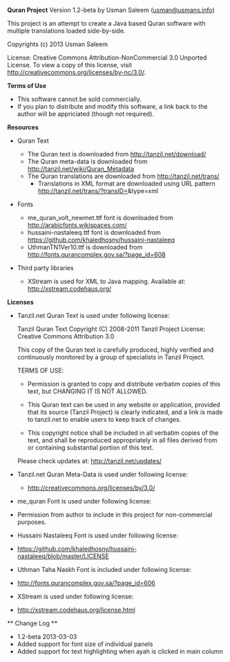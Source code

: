 **Quran Project**  Version 1.2-beta
by Usman Saleem (usman@usmans.info)


This project is an attempt to create a Java based Quran software with multiple translations loaded side-by-side.

Copyrights (c) 2013 Usman Saleem

License: Creative Commons Attribution-NonCommercial 3.0 Unported License. To view a copy of this license, visit http://creativecommons.org/licenses/by-nc/3.0/.

**Terms of Use**
- This software cannot be sold commercially. 
- If you plan to distribute and modify this software, a link back to the author will be appriciated (though not required).

**Resources**
- Quran Text
  - The Quran text is downloaded from http://tanzil.net/download/
  - The Quran meta-data is downloaded from http://tanzil.net/wiki/Quran_Metadata
  - The Quran translations are downloaded from http://tanzil.net/trans/
    - Translations in XML format are downloaded using URL pattern http://tanzil.net/trans/?transID=<ID>&type=xml
    
- Fonts
  - me_quran_volt_newmet.ttf font is downloaded from http://arabicfonts.wikispaces.com/
  - hussaini-nastaleeq.ttf font is downloaded from https://github.com/khaledhosny/hussaini-nastaleeq
  - UthmanTN1Ver10.ttf is downloaded from http://fonts.qurancomplex.gov.sa/?page_id=608

- Third party libraries
  - XStream is used for XML to Java mapping. Available at: http://xstream.codehaus.org/

**Licenses**
- Tanzil.net Quran Text is used under following license:

  Tanzil Quran Text 
  Copyright (C) 2008-2011 Tanzil Project
  License: Creative Commons Attribution 3.0 

  This copy of the Quran text is carefully produced, highly 
  verified and continuously monitored by a group of specialists 
  in Tanzil Project.

  TERMS OF USE:
 
  - Permission is granted to copy and distribute verbatim copies 
    of this text, but CHANGING IT IS NOT ALLOWED.

  - This Quran text can be used in any website or application, 
    provided that its source (Tanzil Project) is clearly indicated, 
    and a link is made to tanzil.net to enable users to keep
    track of changes.

  - This copyright notice shall be included in all verbatim copies 
    of the text, and shall be reproduced appropriately in all files 
    derived from or containing substantial portion of this text.

  Please check updates at: http://tanzil.net/updates/

- Tanzil.net Quran Meta-Data is used under following license:
  - http://creativecommons.org/licenses/by/3.0/

- me_quran Font is used under following license:
 - Permission from author to include in this project for non-commercial purposes.

- Hussaini Nastaleeq Font is used under following license:
 - https://github.com/khaledhosny/hussaini-nastaleeq/blob/master/LICENSE

- Uthman Taha Naskh Font is included under following license:
 - http://fonts.qurancomplex.gov.sa/?page_id=606

- XStream is used under following license:
 - http://xstream.codehaus.org/license.html
 
 ** Change Log **
 - 1.2-beta 2013-03-03 
  - Added support for font size of individual panels
  - Added support for text highlighting when ayah is clicked in main column




